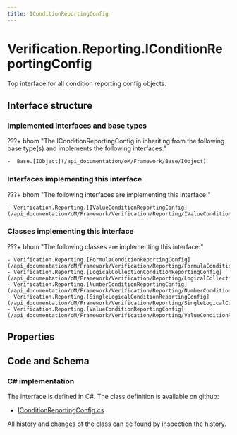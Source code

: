 ```yaml
---
title: IConditionReportingConfig
---
```


# Verification.Reporting.IConditionReportingConfig

Top interface for all condition reporting config objects.

## Interface structure

### Implemented interfaces and base types

???+ bhom "The IConditionReportingConfig in inheriting from the following base type(s) and implements the following interfaces:"

    -  Base.[IObject](/api_documentation/oM/Framework/Base/IObject)


### Interfaces implementing this interface

???+ bhom "The following interfaces are implementing this interface:"

    - Verification.Reporting.[IValueConditionReportingConfig](/api_documentation/oM/Framework/Verification/Reporting/IValueConditionReportingConfig)


### Classes implementing this interface

???+ bhom "The following classes are implementing this interface:"

    - Verification.Reporting.[FormulaConditionReportingConfig](/api_documentation/oM/Framework/Verification/Reporting/FormulaConditionReportingConfig)
    - Verification.Reporting.[LogicalCollectionConditionReportingConfig](/api_documentation/oM/Framework/Verification/Reporting/LogicalCollectionConditionReportingConfig)
    - Verification.Reporting.[NumberConditionReportingConfig](/api_documentation/oM/Framework/Verification/Reporting/NumberConditionReportingConfig)
    - Verification.Reporting.[SingleLogicalConditionReportingConfig](/api_documentation/oM/Framework/Verification/Reporting/SingleLogicalConditionReportingConfig)
    - Verification.Reporting.[ValueConditionReportingConfig](/api_documentation/oM/Framework/Verification/Reporting/ValueConditionReportingConfig)


## Properties

## Code and Schema

### C# implementation

The interface is defined in C#. The class definition is available on github:

- [IConditionReportingConfig.cs](https://github.com/BHoM/BHoM/blob/develop/Verification_oM/Reporting/Interfaces/IConditionReportingConfig.cs)

All history and changes of the class can be found by inspection the history.
